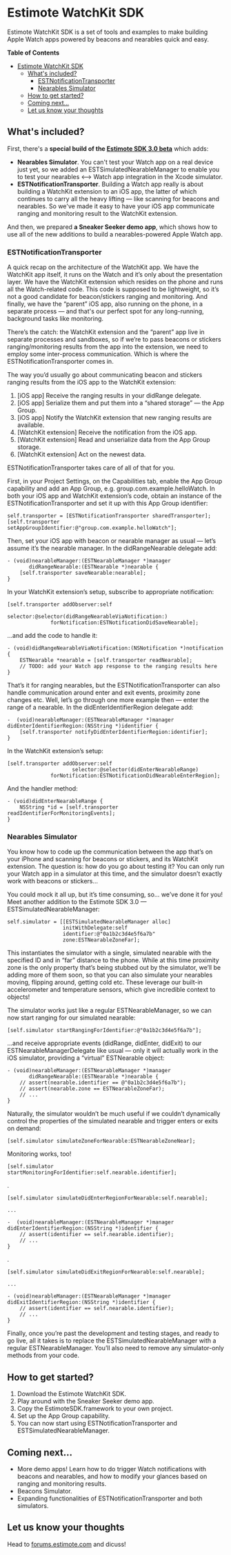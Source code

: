# Estimote WatchKit SDK

Estimote WatchKit SDK is a set of tools and examples to make building Apple Watch apps powered by beacons and nearables quick and easy.

**Table of Contents**

- [Estimote WatchKit SDK](#)
	- [What's included?](#)
		- [ESTNotificationTransporter](#)
		- [Nearables Simulator](#)
	- [How to get started?](#)
	- [Coming next...](#)
	- [Let us know your thoughts](#)

## What's included?

First, there's a **special build of the [Estimote SDK 3.0 beta](https://github.com/Estimote/iOS-SDK/tree/3.0.0-beta)** which adds:
 - **Nearables Simulator**. You can't test your Watch app on a real device just yet, so we added an ESTSimulatedNearableManager to enable you to test your nearables ⟷ Watch app integration in the Xcode simulator.
 - **ESTNotificationTransporter**. Building a Watch app really is about building a WatchKit extension to an iOS app, the latter of which continues to carry all the heavy lifting — like scanning for beacons and nearables. So we've made it easy to have your iOS app communicate ranging and monitoring result to the WatchKit extension.

And then, we prepared **a Sneaker Seeker demo app**, which shows how to use all of the new additions to build a nearables-powered Apple Watch app.

### ESTNotificationTransporter

A quick recap on the architecture of the WatchKit app. We have the WatchKit app itself, it runs on the Watch and it’s only about the presentation layer. We have the WatchKit extension which resides on the phone and runs all the Watch-related code. This code is supposed to be lightweight, so it’s not a good candidate for beacon/stickers ranging and monitoring. And finally, we have the “parent” iOS app, also running on the phone, in a separate process — and that's our perfect spot for any long-running, background tasks like monitoring.

There’s the catch: the WatchKit extension and the “parent” app live in separate processes and sandboxes, so if we’re to pass beacons or stickers ranging/monitoring results from the app into the extension, we need to employ some inter-process communication. Which is where the ESTNotificationTransporter comes in.

The way you’d usually go about communicating beacon and stickers ranging results from the iOS app to the WatchKit extension:

 1. [iOS app] Receive the ranging results in your didRange delegate.
 2. [iOS app] Serialize them and put them into a “shared storage” — the App Group.
 3. [iOS app] Notify the WatchKit extension that new ranging results are available.
 4. [WatchKit extension] Receive the notification from the iOS app.
 5. [WatchKit extension] Read and unserialize data from the App Group storage.
 6. [WatchKit extension] Act on the newest data.

ESTNotificationTransporter takes care of all of that for you.

First, in your Project Settings, on the Capabilities tab, enable the App Group capability and add an App Group, e.g. group.com.example.helloWatch. In both your iOS app and WatchKit extension’s code, obtain an instance of the ESTNotificationTransporter and set it up with this App Group identifier:

    self.transporter = [ESTNotificationTransporter sharedTransporter];
    [self.transporter setAppGroupIdentifier:@"group.com.example.helloWatch"];

Then, set your iOS app with beacon or nearable manager as usual — let’s assume it’s the nearable manager. In the didRangeNearable delegate add:

    - (void)nearableManager:(ESTNearableManager *)manager 
           didRangeNearable:(ESTNearable *)nearable {
        [self.transporter saveNearable:nearable];
    }

In your WatchKit extension’s setup, subscribe to appropriate notification:

    [self.transporter addObserver:self
                         selector:@selector(didRangeNearableViaNotification:)
                  forNotification:ESTNotificationDidSaveNearable];

...and add the code to handle it:

    - (void)didRangeNearableViaNotification:(NSNotification *)notification {
        ESTNearable *nearable = [self.transporter readNearable];
        // TODO: add your Watch app response to the ranging results here
    }

That’s it for ranging nearables, but the ESTNotificationTransporter can also handle communication around enter and exit events, proximity zone changes etc. Well, let’s go through one more example then — enter the range of a nearable. In the didEnterIdentifierRegion delegate add:

    -  (void)nearableManager:(ESTNearableManager *)manager 
    didEnterIdentifierRegion:(NSString *)identifier {
        [self.transporter notifyDidEnterIdentifierRegion:identifier];
    }

In the WatchKit extension’s setup:

    [self.transporter addObserver:self
                         selector:@selector(didEnterNearableRange)
                  forNotification:ESTNotificationDidNearableEnterRegion];

And the handler method:

    - (void)didEnterNearableRange {
        NSString *id = [self.transporter readIdentifierForMonitoringEvents];
    }

### Nearables Simulator

You know how to code up the communication between the app that’s on your iPhone and scanning for beacons or stickers, and its WatchKit extension. The question is: how do you go about testing it? You can only run your Watch app in a simulator at this time, and the simulator doesn’t exactly work with beacons or stickers…

You could mock it all up, but it’s time consuming, so… we’ve done it for you! Meet another addition to the Estimote SDK 3.0 — ESTSimulatedNearableManager:

    self.simulator = [[ESTSimulatedNearableManager alloc]
                      initWithDelegate:self
                      identifier:@"0a1b2c3d4e5f6a7b"
                      zone:ESTNearableZoneFar];

This instantiates the simulator with a single, simulated nearable with the specified ID and in “far” distance to the phone. While at this time proximity zone is the only property that’s being stubbed out by the simulator, we’ll be adding more of them soon, so that you can also simulate your nearables moving, flipping around, getting cold etc. These leverage our built-in accelerometer and temperature sensors, which give incredible context to objects! 

The simulator works just like a regular ESTNearableManager, so we can now start ranging for our simulated nearable:

    [self.simulator startRangingForIdentifier:@"0a1b2c3d4e5f6a7b"];

...and receive appropriate events (didRange, didEnter, didExit) to our ESTNearableManagerDelegate like usual — only it will actually work in the iOS simulator, providing a “virtual” ESTNearable object:

    - (void)nearableManager:(ESTNearableManager *)manager
           didRangeNearable:(ESTNearable *)nearable {
        // assert(nearable.identifier == @"0a1b2c3d4e5f6a7b");
        // assert(nearable.zone == ESTNearableZoneFar);
        // ...
    }

Naturally, the simulator wouldn’t be much useful if we couldn’t dynamically control the properties of the simulated nearable and trigger enters or exits on demand:

    [self.simulator simulateZoneForNearable:ESTNearableZoneNear];

Monitoring works, too!

    [self.simulator startMonitoringForIdentifier:self.nearable.identifier];

.

    [self.simulator simulateDidEnterRegionForNearable:self.nearable];

    ...

    -  (void)nearableManager:(ESTNearableManager *)manager
    didEnterIdentifierRegion:(NSString *)identifier {
        // assert(identifier == self.nearable.identifier);
        // ...
    }

.

    [self.simulator simulateDidExitRegionForNearable:self.nearable];

    ...

    - (void)nearableManager:(ESTNearableManager *)manager   
    didExitIdentifierRegion:(NSString *)identifier {
        // assert(identifier == self.nearable.identifier);
        // ...
    }

Finally, once you’re past the development and testing stages, and ready to go live, all it takes is to replace the ESTSimulatedNearableManager with a regular ESTNearableManager. You’ll also need to remove any simulator-only methods from your code.

## How to get started?

 1. Download the Estimote WatchKit SDK.
 2. Play around with the Sneaker Seeker demo app.
 3. Copy the EstimoteSDK.framework to your own project.
 4. Set up the App Group capability.
 5. You can now start using ESTNotificationTransporter and ESTSimulatedNearableManager.

## Coming next...

 - More demo apps! Learn how to do trigger Watch notifications with beacons and nearables, and how to modify your glances based on ranging and monitoring results.
 - Beacons Simulator.
 - Expanding functionalities of ESTNotificationTransporter and both simulators.

## Let us know your thoughts

Head to [forums.estimote.com](https://forums.estimote.com) and dicuss!
